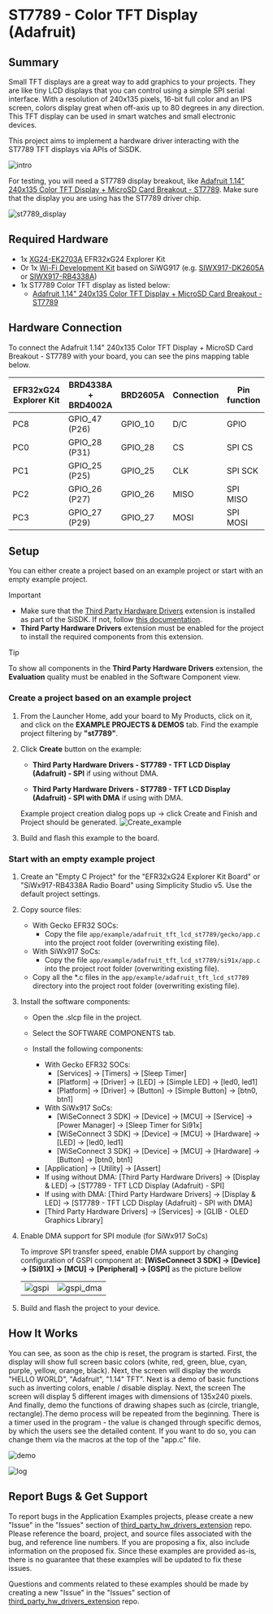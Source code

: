 # ST7789 - Color TFT Display (Adafruit) #

## Summary ##

Small TFT displays are a great way to add graphics to your projects. They are like tiny LCD displays that you can control using a simple SPI serial interface. With a resolution of 240x135 pixels, 16-bit full color and an IPS screen, colors display great when off-axis up to 80 degrees in any direction. This TFT display can be used in smart watches and small electronic devices.

This project aims to implement a hardware driver interacting with the ST7789 TFT displays via APIs of SiSDK.

![intro](image/intro.png)

For testing, you will need a ST7789 display breakout, like [Adafruit 1.14" 240x135 Color TFT Display + MicroSD Card Breakout - ST7789](https://www.adafruit.com/product/4383). Make sure that the display you are using has the ST7789 driver chip.

![st7789_display](image/st7789_display.png)

## Required Hardware ##

- 1x [XG24-EK2703A](https://www.silabs.com/development-tools/wireless/efr32xg24-explorer-kit) EFR32xG24 Explorer Kit
- Or 1x [Wi-Fi Development Kit](https://www.silabs.com/development-tools/wireless/wi-fi) based on SiWG917 (e.g. [SIWX917-DK2605A](https://www.silabs.com/development-tools/wireless/wi-fi/siwx917-dk2605a-wifi-6-bluetooth-le-soc-dev-kit) or [SIWX917-RB4338A](https://www.silabs.com/development-tools/wireless/wi-fi/siwx917-rb4338a-wifi-6-bluetooth-le-soc-radio-board))
- 1x ST7789 Color TFT display as listed below:
  - [Adafruit 1.14" 240x135 Color TFT Display + MicroSD Card Breakout - ST7789](https://www.adafruit.com/product/4383)

## Hardware Connection ##

To connect the Adafruit 1.14" 240x135 Color TFT Display + MicroSD Card Breakout - ST7789 with your board, you can see the pins mapping table below.

| EFR32xG24 Explorer Kit | BRD4338A + BRD4002A | BRD2605A    | Connection | Pin function |
| --- | --- | --- | --- | --- |
| PC8 | GPIO_47 (P26) | GPIO_10 | D/C | GPIO |
| PC0 | GPIO_28 (P31) | GPIO_28 | CS  | SPI CS |
| PC1 | GPIO_25 (P25) | GPIO_25 | CLK | SPI SCK |
| PC2 | GPIO_26 (P27) | GPIO_26 | MISO | SPI MISO |
| PC3 | GPIO_27 (P29) | GPIO_27 | MOSI | SPI MOSI |

## Setup ##

You can either create a project based on an example project or start with an empty example project.

> [!IMPORTANT]
> - Make sure that the [Third Party Hardware Drivers](https://github.com/SiliconLabsSoftware/third_party_hw_drivers_extension) extension is installed as part of the SiSDK. If not, follow [this documentation](https://github.com/SiliconLabsSoftware/third_party_hw_drivers_extension/blob/master/README.md#how-to-add-to-simplicity-studio-ide).
> - **Third Party Hardware Drivers** extension must be enabled for the project to install the required components from this extension.

> [!TIP]
> To show all components in the **Third Party Hardware Drivers** extension, the **Evaluation** quality must be enabled in the Software Component view.

### Create a project based on an example project ###

1. From the Launcher Home, add your board to My Products, click on it, and click on the **EXAMPLE PROJECTS & DEMOS** tab. Find the example project filtering by **"st7789"**.

2. Click **Create** button on the example:

    - **Third Party Hardware Drivers - ST7789 - TFT LCD Display (Adafruit) - SPI** if using without DMA.

    - **Third Party Hardware Drivers - ST7789 - TFT LCD Display (Adafruit) - SPI with DMA** if using with DMA.

    Example project creation dialog pops up -> click Create and Finish and Project should be generated.
    ![Create_example](image/create_example.png)

3. Build and flash this example to the board.

### Start with an empty example project ###

1. Create an "Empty C Project" for the "EFR32xG24 Explorer Kit Board" or "SiWx917-RB4338A Radio Board" using Simplicity Studio v5. Use the default project settings.

2. Copy source files:
   - With Gecko EFR32 SOCs:
     - Copy the file `app/example/adafruit_tft_lcd_st7789/gecko/app.c` into the project root folder (overwriting existing file).
   - With SiWx917 SoCs:
     - Copy the file `app/example/adafruit_tft_lcd_st7789/si91x/app.c` into the project root folder (overwriting existing file).
   - Copy all the *.c files in the  `app/example/adafruit_tft_lcd_st7789` directory into the project root folder (overwriting existing file).

3. Install the software components:

   - Open the .slcp file in the project.

   - Select the SOFTWARE COMPONENTS tab.

   - Install the following components:
      - With Gecko EFR32 SOCs:
         - [Services] → [Timers] → [Sleep Timer]
         - [Platform] → [Driver] → [LED] → [Simple LED] → [led0, led1]
         - [Platform] → [Driver] → [Button] → [Simple Button] → [btn0, btn1]
      - With SiWx917 SoCs:
         - [WiSeConnect 3 SDK] → [Device] → [MCU] → [Service] → [Power Manager] → [Sleep Timer for Si91x]
         - [WiSeConnect 3 SDK] → [Device] → [MCU] → [Hardware] → [LED] → [led0, led1]
         - [WiSeConnect 3 SDK] → [Device] → [MCU] → [Hardware] → [Button] → [btn0, btn1]
      - [Application] → [Utility] → [Assert]
      - If using without DMA: [Third Party Hardware Drivers] → [Display & LED] → [ST7789 - TFT LCD Display (Adafruit) - SPI]
      - If using with DMA: [Third Party Hardware Drivers] → [Display & LED] → [ST7789 - TFT LCD Display (Adafruit) - SPI with DMA]
      - [Third Party Hardware Drivers] → [Services] → [GLIB - OLED Graphics Library]

4. Enable DMA support for SPI module (for SiWx917 SoCs)

   To improve SPI transfer speed, enable DMA support by changing configuration of GSPI component at: **[WiSeConnect 3 SDK] → [Device] → [Si91X] → [MCU] → [Peripheral] → [GSPI]** as the picture bellow

   | | |
   | - | - |
   | ![gspi](image/gspi.png) | ![gspi_dma](image/gspi_dma.png) |

5. Build and flash the project to your device.

## How It Works ##

You can see, as soon as the chip is reset, the program is started. First, the display will show full screen basic colors (white, red, green, blue, cyan, purple, yellow, orange, black). Next, the screen will display the words "HELLO WORLD", "Adafruit", "1.14" TFT". Next is a demo of basic functions such as inverting colors, enable / disable display. Next, the screen The screen will display 5 different images with dimensions of 135x240 pixels. And finally, demo the functions of drawing shapes such as (circle, triangle, rectangle).The demo process will be repeated from the beginning.
There is a timer used in the program - the value is changed through specific demos, by which the users see the detailed content. If you want to do so, you can change them via the macros at the top of the "app.c" file.

![demo](image/demo.gif)

![log](image/log.png)

## Report Bugs & Get Support ##

To report bugs in the Application Examples projects, please create a new "Issue" in the "Issues" section of [third_party_hw_drivers_extension](https://github.com/SiliconLabsSoftware/third_party_hw_drivers_extension) repo. Please reference the board, project, and source files associated with the bug, and reference line numbers. If you are proposing a fix, also include information on the proposed fix. Since these examples are provided as-is, there is no guarantee that these examples will be updated to fix these issues.

Questions and comments related to these examples should be made by creating a new "Issue" in the "Issues" section of [third_party_hw_drivers_extension](https://github.com/SiliconLabsSoftware/third_party_hw_drivers_extension) repo.
